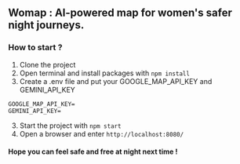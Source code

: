 ## Womap : AI-powered map for women's safer night journeys.

### How to start ? 
1. Clone the project 
2. Open terminal and install packages with `npm install`
3. Create a .env file and put your GOOGLE_MAP_API_KEY and GEMINI_API_KEY
````
GOOGLE_MAP_API_KEY=
GEMINI_API_KEY=
````
3. Start the project with `npm start`
4. Open a browser and enter `http://localhost:8080/`


#### Hope you can feel safe and free at night next time ! 

